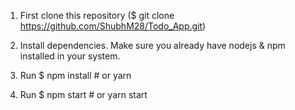 1) First clone this repository ($ git clone https://github.com/ShubhM28/Todo_App.git)

2) Install dependencies. Make sure you already have nodejs & npm installed in your system.

3) Run $ npm install # or yarn

4) Run $ npm start # or yarn start
